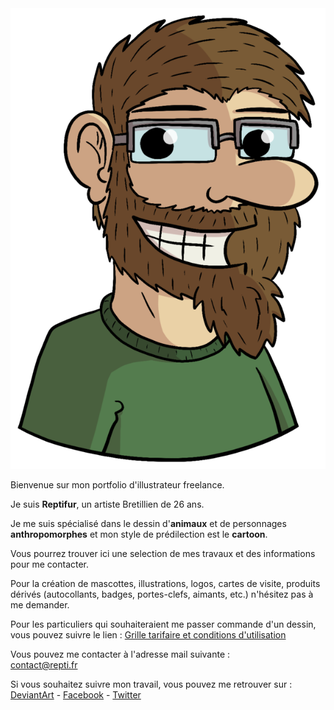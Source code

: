 <img id="portrait" src="portrait.png" alt="portrait de Reptifur"/>

Bienvenue sur mon portfolio d'illustrateur freelance.

Je suis **Reptifur**, un artiste Bretillien de 26 ans.

Je me suis spécialisé dans le dessin d'**animaux** et de personnages **anthropomorphes**
et mon style de prédilection est le **cartoon**.

Vous pourrez trouver ici une selection de mes travaux et des informations pour me contacter.

Pour la création de mascottes, illustrations, logos, cartes de visite, produits dérivés (autocollants, badges, portes-clefs, aimants, etc.) n'hésitez pas à me demander.

Pour les particuliers qui souhaiteraient me passer commande d'un dessin, vous pouvez suivre le lien : [Grille tarifaire et conditions d'utilisation](/pricesheet.xhtml)

Vous pouvez me contacter à l'adresse mail suivante :
<br/>
[contact@repti.fr](mailto:contact@repti.fr)

Si vous souhaitez suivre mon travail, vous pouvez me retrouver sur :
<br/>
[DeviantArt](https://reptifur.deviantart.com) - [Facebook](https://www.facebook.com/reptifur) - [Twitter](https://twitter.com/Reptifur)
